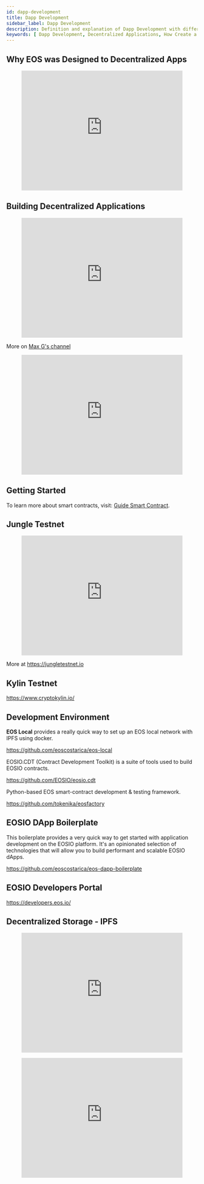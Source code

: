 ```yaml
---
id: dapp-development
title: Dapp Development
sidebar_label: Dapp Development
description: Definition and explanation of Dapp Development with different frameworks and tools.
keywords: [ Dapp Development, Decentralized Applications, How Create a Dapp, Blockchain Application Development, EOS, Web3, What is Dapp Development for]
---
```


## Why EOS was Designed to Decentralized Apps

<figure className="video_container">
  <iframe width="100%" height="315" src="https://www.youtube.com/embed/E3Tx2DseLGE" frameBorder="0" allowFullScreen loading="lazy"> </iframe>
</figure>

## Building Decentralized Applications

<figure className="video_container">
  <iframe width="100%" height="315" src="https://www.youtube.com/embed/J0SYv-GC3R0" frameBorder="0" allowFullScreen loading="lazy">
  </iframe>
</figure>

More on [Max G's channel](https://www.youtube.com/user/apexmaxable/videos)

<figure className="video_container">
  <iframe width="100%" height="315" src="https://www.youtube.com/embed/4OmQ7Ow9baI" frameBorder="0" allowFullScreen loading="lazy">
  </iframe>
</figure>

## Getting Started 

To learn more about smart contracts, visit: [Guide Smart Contract](https://docs.edenia.com/docs/blockchain-web3/eos-learn/smart-contract). 

## Jungle Testnet

<figure className="video_container">
  <iframe width="100%" height="315" src="https://www.youtube.com/embed/s3EM3Hw1S8I" frameBorder="0" allowFullScreen loading="lazy">
  </iframe>
</figure>

More at https://jungletestnet.io

## Kylin Testnet

https://www.cryptokylin.io/

## Development Environment

**EOS Local** provides a really quick way to set up an EOS local network with IPFS using docker.

https://github.com/eoscostarica/eos-local

EOSIO.CDT (Contract Development Toolkit) is a suite of tools used to build EOSIO contracts.

https://github.com/EOSIO/eosio.cdt 

Python-based EOS smart-contract development & testing framework.

https://github.com/tokenika/eosfactory

## EOSIO DApp Boilerplate

This boilerplate provides a very quick way to get started with application development on the EOSIO platform. It's an opinionated selection of technologies that will allow you to build performant and scalable EOSIO dApps.

https://github.com/eoscostarica/eos-dapp-boilerplate 

## EOSIO Developers Portal

https://developers.eos.io/

## Decentralized Storage - IPFS

<figure className="video_container">
  <iframe width="100%" height="315" src="https://www.youtube.com/embed/5Uj6uR3fp-U" frameBorder="0" allowFullScreen loading="lazy">
  </iframe>
</figure>

<figure className="video_container">
  <iframe width="100%" height="315" src="https://www.youtube.com/embed/HUVmypx9HGI" frameBorder="0" allowFullScreen loading="lazy">
  </iframe>
</figure>